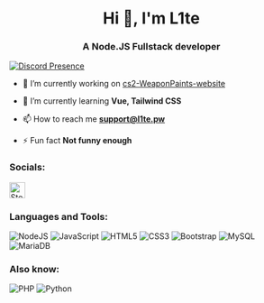 <h1 align="center">Hi 👋, I'm L1te</h1>
<h3 align="center">A Node.JS Fullstack developer</h3>

[![Discord Presence](https://lanyard.cnrad.dev/api/851140150452289566?idleMessage=Figuring%20out%20why%206%20%2B%209%20equals%2069)](https://discord.com/users/851140150452289566)

- 🔭 I’m currently working on [cs2-WeaponPaints-website](https://github.com/L1teD/cs2-WeaponPaints-website)

- 🌱 I’m currently learning **Vue, Tailwind CSS**

- 📫 How to reach me **support@l1te.pw**

- ⚡ Fun fact **Not funny enough**

### Socials:
<a href="https://steamcommunity.com/id/tupoyvacban/">
  <img src="https://upload.wikimedia.org/wikipedia/commons/c/c1/Steam_Logo.png" alt="Steam" width="28"/>
</a>

### Languages and Tools:
![NodeJS](https://img.shields.io/badge/node.js-6DA55F?style=for-the-badge&logo=node.js&logoColor=white)
![JavaScript](https://img.shields.io/badge/javascript-%23323330.svg?style=for-the-badge&logo=javascript&logoColor=%23F7DF1E)
![HTML5](https://img.shields.io/badge/html5-%23E34F26.svg?style=for-the-badge&logo=html5&logoColor=white)
![CSS3](https://img.shields.io/badge/css3-%231572B6.svg?style=for-the-badge&logo=css3&logoColor=white)
![Bootstrap](https://img.shields.io/badge/bootstrap-%238511FA.svg?style=for-the-badge&logo=bootstrap&logoColor=white)
![MySQL](https://img.shields.io/badge/mysql-%2300f.svg?style=for-the-badge&logo=mysql&logoColor=white)
![MariaDB](https://img.shields.io/badge/MariaDB-003545?style=for-the-badge&logo=mariadb&logoColor=white)

### Also know:
![PHP](https://img.shields.io/badge/php-%23777BB4.svg?style=for-the-badge&logo=php&logoColor=white)
![Python](https://img.shields.io/badge/python-3670A0?style=for-the-badge&logo=python&logoColor=ffdd54)
